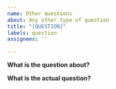 ```yaml
---
name: Other questions
about: Any other type of question
title: "[QUESTION]"
labels: question
assignees: ''

---
```


<!--
[Issue; Type: 4; Version: 1.0;]

#############################################################################
                                                                         WARNING!
                   IGNORING THE TEMPLATE MIGHT RESULT IN ISSUE CLOSED AS INCOMPLETE
#############################################################################

That's later, when/if I need to put a BOT taking care of these things. For now it's all manually checked by me. But follow the template anyways.
-->

**What is the question about?** <!--[Title;]-->


**What is the actual question?** <!--[Title;]-->
